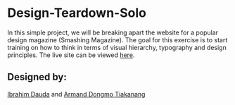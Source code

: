 # Design-Teardown-Solo
In this simple project, we will be breaking apart the website for a popular design magazine (Smashing Magazine). The goal for this exercise is to start training on how to think in terms of visual hierarchy, typography and design principles. The live site can be viewed <a href="https://raw.githack.com/ibrolive/Design-Teardown/develop/index.html">here</a>.

## Designed by:
<a href="https://github.com/ibrolive">Ibrahim Dauda</a> and <a href="https://github.com/Dongmo12">Armand Dongmo Tiakanang</a>
